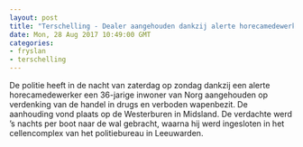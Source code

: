 ```yaml
---
layout: post
title: "Terschelling - Dealer aangehouden dankzij alerte horecamedewerker"
date: Mon, 28 Aug 2017 10:49:00 GMT
categories: 
- fryslan 
- terschelling 
---
```


De politie heeft in de nacht van zaterdag op zondag dankzij een alerte horecamedewerker een 36-jarige inwoner van Norg aangehouden op verdenking van de handel in drugs en verboden wapenbezit.  De aanhouding vond plaats op de Westerburen in Midsland. De verdachte werd ’s nachts per boot naar de wal gebracht, waarna hij werd ingesloten in het cellencomplex van het politiebureau in Leeuwarden.
